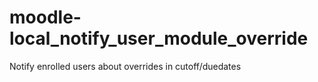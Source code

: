 # moodle-local_notify_user_module_override
Notify enrolled users about overrides in cutoff/duedates

